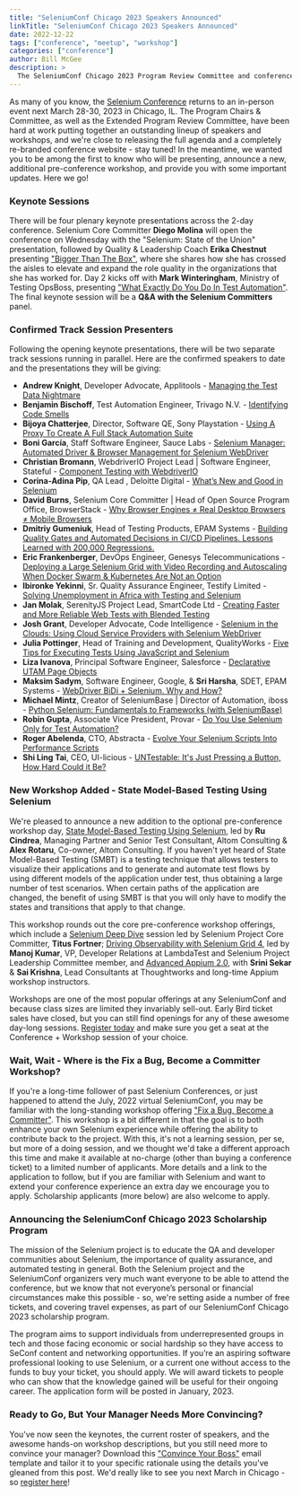 ```yaml
---
title: "SeleniumConf Chicago 2023 Speakers Announced"
linkTitle: "SeleniumConf Chicago 2023 Speakers Announced"
date: 2022-12-22
tags: ["conference", "meetup", "workshop"]
categories: ["conference"]
author: Bill McGee
description: > 
  The SeleniumConf Chicago 2023 Program Review Committee and conference organizers are finalizing the agenda, but in advance of this here is what you can look forward to.
---
```


As many of you know, the [Selenium Conference](https://seleniumconf.com) returns to an in-person event next March 28-30, 2023 in Chicago, IL. The Program Chairs & Committee, as well as the Extended Program Review Committee, have been hard at work putting together an outstanding lineup of speakers and workshops, and we're close to releasing the full agenda and a completely re-branded conference website - stay tuned! In the meantime, we wanted you to be among the first to know who will be presenting, announce a new, additional pre-conference workshop, and provide you with some important updates. Here we go!

### Keynote Sessions

There will be four plenary keynote presentations across the 2-day conference. Selenium Core Committer **Diego Molina** will open the conference on Wednesday with the "Selenium: State of the Union" presentation, followed by Quality & Leadership Coach **Erika Chestnut** presenting ["Bigger Than The Box"](https://confengine.com/conferences/selenium-conference-chicago-2023/proposal/17864/bigger-than-the-box), where she shares how she has crossed the aisles to elevate and expand the role quality in the organizations that she has worked for. Day 2 kicks off with **Mark Winteringham**, Ministry of Testing OpsBoss, presenting ["What Exactly Do You Do In Test Automation"](https://confengine.com/conferences/selenium-conference-chicago-2023/proposal/17865/what-exactly-do-you-do-in-test-automation). The final keynote session will be a **Q&A with the Selenium Committers** panel.

### Confirmed Track Session Presenters

Following the opening keynote presentations, there will be two separate track sessions running in parallel. Here are the confirmed speakers to date and the presentations they will be giving:

* **Andrew Knight**, Developer Advocate, Applitools - [Managing the Test Data Nightmare](https://confengine.com/conferences/selenium-conference-chicago-2023/proposal/17549/managing-the-test-data-nightmare)
* **Benjamin Bischoff**, Test Automation Engineer, Trivago N.V. - [Identifying Code Smells](https://confengine.com/conferences/selenium-conference-chicago-2023/proposal/17716/identifying-code-smells)
* **Bijoya Chatterjee**,  Director, Software QE, Sony Playstation - [Using A Proxy To Create A Full Stack Automation Suite](https://confengine.com/conferences/selenium-conference-chicago-2023/proposal/17952/using-a-proxy-to-create-a-full-stack-automation-suite)
* **Boni García**, Staff Software Engineer, Sauce Labs - [Selenium Manager: Automated Driver & Browser Management for Selenium WebDriver](https://confengine.com/conferences/selenium-conference-chicago-2023/proposal/17732/selenium-manager-automated-driver-amp-browser-management-for-selenium-webdriver)
* **Christian Bromann**, WebdriverIO Project Lead | Software Engineer, Stateful - [Component Testing with WebdriverIO](https://confengine.com/conferences/selenium-conference-chicago-2023/proposal/17789/component-testing-with-webdriverio)
* **Corina-Adina Pip**, QA Lead	, Deloitte Digital - [What’s New and Good in Selenium](https://confengine.com/conferences/selenium-conference-chicago-2023/proposal/17537/whats-new-and-good-in-selenium)
* **David Burns**, Selenium Core Committer | Head of Open Source Program Office, BrowserStack - [Why Browser Engines ≠ Real Desktop Browsers ≠ Mobile Browsers](https://confengine.com/conferences/selenium-conference-chicago-2023/proposal/17757/why-browser-engines-real-desktop-browsers-mobile-browsers)
* **Dmitriy Gumeniuk**, Head of Testing Products, EPAM Systems - [Building Quality Gates and Automated Decisions in CI/CD Pipelines. Lessons Learned with 200,000 Regressions.](https://confengine.com/conferences/selenium-conference-chicago-2023/proposal/17603/building-quality-gates-and-automated-decisions-in-cicd-pipelines-lessons-learned-with-200000-regressions)
* **Eric Frankenberger**, DevOps Engineer, Genesys Telecommunications - [Deploying a Large Selenium Grid with Video Recording and Autoscaling When Docker Swarm & Kubernetes Are Not an Option](https://confengine.com/conferences/selenium-conference-chicago-2023/proposal/17731/deploying-a-large-selenium-grid-with-video-recording-and-autoscaling-when-docker-swarm-amp-kubernetes-are-not-an-option)
* **Ibironke Yekinni**,	Sr. Quality Assurance Engineer, Testify Limited - [Solving Unemployment in Africa with Testing and Selenium](https://confengine.com/conferences/selenium-conference-chicago-2023/proposal/17936/solving-unemployment-in-africa-with-testing-and-selenium)
* **Jan Molak**, SerenityJS Project Lead, SmartCode Ltd - [Creating Faster and More Reliable Web Tests with Blended Testing](https://confengine.com/conferences/selenium-conference-chicago-2023/proposal/17758/creating-faster-and-more-reliable-web-tests-with-blended-testing)
* **Josh Grant**, Developer Advocate, Code Intelligence - [Selenium in the Clouds: Using Cloud Service Providers with Selenium WebDriver](https://confengine.com/conferences/selenium-conference-chicago-2023/proposal/17448/selenium-in-the-clouds-using-cloud-service-providers-with-selenium-webdriver)
* **Julia Pottinger**, Head of Training and Development, QualityWorks - [Five Tips for Executing Tests Using JavaScript and Selenium](https://confengine.com/conferences/selenium-conference-chicago-2023/proposal/17943/five-tips-for-executing-tests-using-javascript-and-selenium)
* **Liza Ivanova**, Principal Software Engineer, Salesforce - [Declarative UTAM Page Objects](https://confengine.com/conferences/selenium-conference-chicago-2023/proposal/17668/declarative-utam-page-objects)
* **Maksim Sadym**, Software Engineer, Google, & **Sri Harsha**, SDET, EPAM Systems - [WebDriver BiDi + Selenium. Why and How?](https://confengine.com/conferences/selenium-conference-chicago-2023/proposal/17708/webdriver-bidi-selenium-why-and-how)
* **Michael Mintz**, Creator of SeleniumBase | Director of Automation, iboss - [Python Selenium: Fundamentals to Frameworks (with SeleniumBase)](https://confengine.com/conferences/selenium-conference-chicago-2023/proposal/17702/python-selenium-fundamentals-to-frameworks-with-seleniumbase)
* **Robin Gupta**, Associate Vice President, Provar - [Do You Use Selenium Only for Test Automation?](https://confengine.com/conferences/selenium-conference-chicago-2023/proposal/17748/do-you-use-selenium-only-for-test-automation)
* **Roger Abelenda**, CTO, Abstracta - [Evolve Your Selenium Scripts Into Performance Scripts](https://confengine.com/conferences/selenium-conference-chicago-2023/proposal/17907/evolve-your-selenium-scripts-into-performance-scripts)
* **Shi Ling Tai**, CEO, UI-licious - [UNTestable: It's Just Pressing a Button, How Hard Could it Be?](https://confengine.com/conferences/selenium-conference-chicago-2023/proposal/17743/untestable-its-just-pressing-a-button-how-hard-could-it-be)

### New Workshop Added - State Model-Based Testing Using Selenium

We're pleased to announce a new addition to the optional pre-conference workshop day, [State Model-Based Testing Using Selenium](https://seleniumconf.com/state-model-based-testing-using-selenium-workshop/), led by **Ru Cindrea**, Managing Partner and Senior Test Consultant, Altom Consulting & **Alex Rotaru**, Co-owner, Altom Consulting. If you haven't yet heard of State Model-Based Testing (SMBT) is a testing technique that allows testers to visualize their applications and to generate and automate test flows by using different models of the application under test, thus obtaining a large number of test scenarios. When certain paths of the application are changed, the benefit of using SMBT is that you will only have to modify the states and transitions that apply to that change.

This workshop rounds out the core pre-conference workshop offerings, which include a [Selenium Deep Dive](https://seleniumconf.com/selenium-deep-dive-workshop/) session led by Selenium Project Core Committer, **Titus Fortner**; [Driving Observability with Selenium Grid 4](https://seleniumconf.com/selenium-grid-4-workshop/), led by **Manoj Kumar**, VP, Developer Relations at LambdaTest and Selenium Project Leadership Committee member, and [Advanced Appium 2.0](https://seleniumconf.com/advanced-appium-workshop/), with **Srini Sekar** & **Sai Krishna**, Lead Consultants at Thoughtworks and long-time Appium workshop instructors.

Workshops are one of the most popular offerings at any SeleniumConf and because class sizes are limited they invariably sell-out. Early Bird ticket sales have closed, but you can still find openings for any of these awesome day-long sessions. [Register today](https://seleniumconf.com/register/) and make sure you get a seat at the Conference + Workshop session of your choice.

### Wait, Wait - Where is the Fix a Bug, Become a Committer Workshop?

If you're a long-time follower of past Selenium Conferences, or just happened to attend the July, 2022 virtual SeleniumConf, you may be familiar with the long-standing workshop offering ["Fix a Bug, Become a Committer"](https://confengine.com/conferences/selenium-conf-2022/proposal/16832/fix-a-bug-become-a-committer). This workshop is a bit different in that the goal is to both enhance your own Selenium experience while offering the ability to contribute back to the project. With this, it's not a learning session, per se, but more of a doing session, and we thought we'd take a different approach this time and make it available at no-charge (other than buying a conference ticket) to a limited number of applicants. More details and a link to the application to follow, but if you are familiar with Selenium and want to extend your conference experience an extra day we encourage you to apply. Scholarship applicants (more below) are also welcome to apply.

### Announcing the SeleniumConf Chicago 2023 Scholarship Program

The mission of the Selenium project is to educate the QA and developer communities about Selenium, the importance of quality assurance, and automated testing in general. Both the Selenium project and the SeleniumConf organizers very much want everyone to be able to attend the conference, but we know that not everyone’s personal or financial circumstances make this possible - so, we're setting aside a number of free tickets, and covering travel expenses, as part of our SeleniumConf Chicago 2023 scholarship program.

The program aims to support individuals from underrepresented groups in tech and those facing economic or social hardship so they have access to SeConf content and networking opportunities. If you’re an aspiring software professional looking to use Selenium, or a current one without access to the funds to buy your ticket, you should apply. We will award tickets to people who can show that the knowledge gained will be useful for their ongoing career. The application form will be posted in January, 2023.

### Ready to Go, But Your Manager Needs More Convincing?

You've now seen the keynotes, the current roster of speakers, and the awesome hands-on workshop descriptions, but you still need more to convince your manager? Download this ["Convince Your Boss"](https://seleniumconf.com/wp-content/uploads/2022/12/selenium-conf-chicago-2023-convince-your-boss-template.docx) email template and tailor it to your specific rationale using the details you've gleaned from this post. We'd really like to see you next March in Chicago - so [register here](https://seleniumconf.com/register/)!
